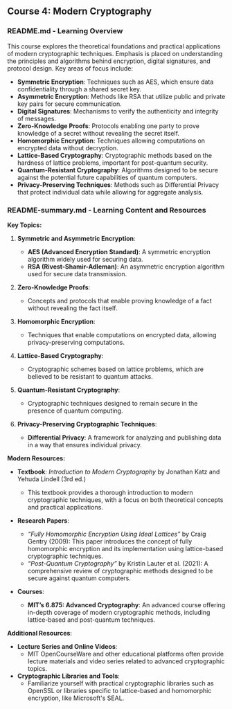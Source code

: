 ## Course 4: Modern Cryptography

### README.md - Learning Overview

This course explores the theoretical foundations and practical applications of modern cryptographic techniques. Emphasis is placed on understanding the principles and algorithms behind encryption, digital signatures, and protocol design. Key areas of focus include:

- **Symmetric Encryption**: Techniques such as AES, which ensure data confidentiality through a shared secret key.
- **Asymmetric Encryption**: Methods like RSA that utilize public and private key pairs for secure communication.
- **Digital Signatures**: Mechanisms to verify the authenticity and integrity of messages.
- **Zero-Knowledge Proofs**: Protocols enabling one party to prove knowledge of a secret without revealing the secret itself.
- **Homomorphic Encryption**: Techniques allowing computations on encrypted data without decryption.
- **Lattice-Based Cryptography**: Cryptographic methods based on the hardness of lattice problems, important for post-quantum security.
- **Quantum-Resistant Cryptography**: Algorithms designed to be secure against the potential future capabilities of quantum computers.
- **Privacy-Preserving Techniques**: Methods such as Differential Privacy that protect individual data while allowing for aggregate analysis.

### README-summary.md - Learning Content and Resources

**Key Topics:**

1. **Symmetric and Asymmetric Encryption**:
   - **AES (Advanced Encryption Standard)**: A symmetric encryption algorithm widely used for securing data.
   - **RSA (Rivest-Shamir-Adleman)**: An asymmetric encryption algorithm used for secure data transmission.

2. **Zero-Knowledge Proofs**:
   - Concepts and protocols that enable proving knowledge of a fact without revealing the fact itself.

3. **Homomorphic Encryption**:
   - Techniques that enable computations on encrypted data, allowing privacy-preserving computations.

4. **Lattice-Based Cryptography**:
   - Cryptographic schemes based on lattice problems, which are believed to be resistant to quantum attacks.

5. **Quantum-Resistant Cryptography**:
   - Cryptographic techniques designed to remain secure in the presence of quantum computing.

6. **Privacy-Preserving Cryptographic Techniques**:
   - **Differential Privacy**: A framework for analyzing and publishing data in a way that ensures individual privacy.

**Modern Resources:**

- **Textbook**: *Introduction to Modern Cryptography* by Jonathan Katz and Yehuda Lindell (3rd ed.)
  - This textbook provides a thorough introduction to modern cryptographic techniques, with a focus on both theoretical concepts and practical applications.

- **Research Papers**:
  - *“Fully Homomorphic Encryption Using Ideal Lattices”* by Craig Gentry (2009): This paper introduces the concept of fully homomorphic encryption and its implementation using lattice-based cryptographic techniques.
  - *“Post-Quantum Cryptography”* by Kristin Lauter et al. (2021): A comprehensive review of cryptographic methods designed to be secure against quantum computers.

- **Courses**:
  - **MIT’s 6.875: Advanced Cryptography**: An advanced course offering in-depth coverage of modern cryptographic methods, including lattice-based and post-quantum techniques.

**Additional Resources**:

- **Lecture Series and Online Videos**:
  - MIT OpenCourseWare and other educational platforms often provide lecture materials and video series related to advanced cryptographic topics.
- **Cryptographic Libraries and Tools**:
  - Familiarize yourself with practical cryptographic libraries such as OpenSSL or libraries specific to lattice-based and homomorphic encryption, like Microsoft's SEAL.
